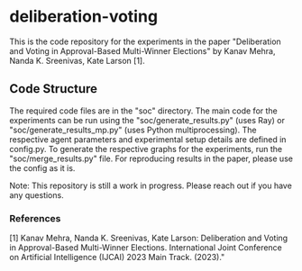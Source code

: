# deliberation-voting

This is the code repository for the experiments in the paper "Deliberation and Voting in Approval-Based Multi-Winner Elections" by Kanav Mehra, Nanda K. Sreenivas, Kate Larson [1].

## Code Structure
The required code files are in the "soc" directory. The main code for the experiments can be run using the "soc/generate_results.py" (uses Ray) or "soc/generate_results_mp.py" (uses Python multiprocessing). The respective agent parameters and experimental setup details are defined in config.py. To generate the respective graphs for the experiments, run the "soc/merge_results.py" file. For reproducing results in the paper, please use the config as it is. 

Note: This repository is still a work in progress. Please reach out if you have any questions. 

### References

[1] Kanav Mehra, Nanda K. Sreenivas, Kate Larson: Deliberation and Voting in Approval-Based Multi-Winner Elections. International Joint Conference on Artificial Intelligence (IJCAI) 2023 Main Track. (2023)."
